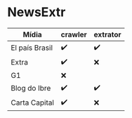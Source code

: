 # NewsExtr


| Mídia  | crawler  | extrator
|---|---|---|
|El país Brasil |  :heavy_check_mark: | :heavy_check_mark:  |
|Extra   |  :heavy_check_mark: | :x:  |
|G1   | :x:  |   |
|Blog do Ibre |  :heavy_check_mark: | :heavy_check_mark:  |
|Carta Capital |  :heavy_check_mark: | :x:  |

